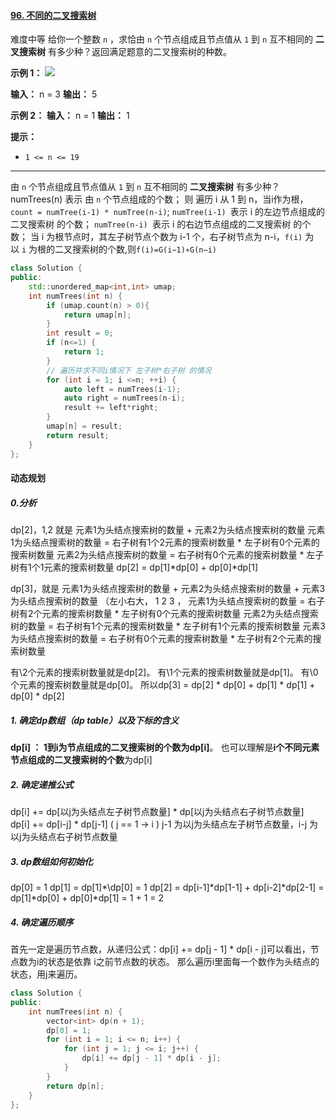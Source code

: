 #### [96. 不同的二叉搜索树](https://leetcode.cn/problems/unique-binary-search-trees/)
难度中等
给你一个整数 `n` ，求恰由 `n` 个节点组成且节点值从 `1` 到 `n` 互不相同的 **二叉搜索树** 有多少种？返回满足题意的二叉搜索树的种数。

**示例 1：**
![](https://assets.leetcode.com/uploads/2021/01/18/uniquebstn3.jpg)

**输入：** n = 3
**输出：** 5

**示例 2：**
**输入：** n = 1
**输出：** 1

**提示：**
-   `1 <= n <= 19`
---
由 `n` 个节点组成且节点值从 `1` 到 `n` 互不相同的 **二叉搜索树** 有多少种？
numTrees(n) 表示 由 `n` 个节点组成的个数；
则 遍历 i 从 1 到 n，当i作为根， `count = numTree(i-1) * numTree(n-i)`;
	`numTree(i-1) `表示 i 的左边节点组成的二叉搜索树 的个数；
	`numTree(n-i) `表示 i 的右边节点组成的二叉搜索树 的个数；
当 i 为根节点时，其左子树节点个数为 i-1 个，右子树节点为 n-i，`f(i)` 为以 `i` 为根的二叉搜索树的个数,则`f(i)=G(i−1)∗G(n−i)`
```cpp
class Solution {
public:
    std::unordered_map<int,int> umap;
    int numTrees(int n) {
        if (umap.count(n) > 0){
            return umap[n];
        }
        int result = 0;
        if (n<=1) {
            return 1;
        }
        // 遍历并求不同i情况下 左子树*右子树 的情况
        for (int i = 1; i <=n; ++i) {
            auto left = numTrees(i-1);
            auto right = numTrees(n-i);
            result += left*right;
        }
        umap[n] = result;
        return result;
    }
};
```
#### 动态规划
##### 0.分析
dp\[2]，1,2 就是 元素1为头结点搜索树的数量 + 元素2为头结点搜索树的数量
元素1为头结点搜索树的数量 = 右子树有1个2元素的搜索树数量 * 左子树有0个元素的搜索树数量
元素2为头结点搜索树的数量 = 右子树有0个元素的搜索树数量 * 左子树有1个1元素的搜索树数量
dp\[2] = dp\[1]\*dp\[0] + dp\[0]\*dp\[1]

dp\[3]，就是 元素1为头结点搜索树的数量 + 元素2为头结点搜索树的数量 + 元素3为头结点搜索树的数量
（左小右大， 1 2 3 ，
元素1为头结点搜索树的数量 = 右子树有2个元素的搜索树数量 * 左子树有0个元素的搜索树数量
元素2为头结点搜索树的数量 = 右子树有1个元素的搜索树数量 * 左子树有1个元素的搜索树数量
元素3为头结点搜索树的数量 = 右子树有0个元素的搜索树数量 * 左子树有2个元素的搜索树数量


有\2个元素的搜索树数量就是dp\[2]。
有\1个元素的搜索树数量就是dp\[1]。
有\0个元素的搜索树数量就是dp\[0]。
所以dp\[3] = dp\[2] * dp\[0] + dp\[1] * dp\[1] + dp\[0] * dp\[2]

##### 1. 确定dp数组（dp table）以及下标的含义
**dp\[i] ： 1到i为节点组成的二叉搜索树的个数为dp\[i]**。
也可以理解是**i个不同元素节点组成的二叉搜索树的个数**为dp\[i]

##### 2.  确定递推公式
dp\[i] += dp\[以j为头结点左子树节点数量] * dp\[以j为头结点右子树节点数量]
dp\[i] += dp\[i-j] * dp\[j-1]  ( j == 1 -> i )
j-1 为以j为头结点左子树节点数量，i-j 为以j为头结点右子树节点数量

##### 3. dp数组如何初始化
dp\[0] = 1
dp\[1] = dp\[1]\*\dp\[0] = 1
dp\[2] = dp\[i-1]\*dp\[1-1] + dp\[i-2]\*dp\[2-1] = dp\[1]\*dp\[0] + dp\[0]\*dp\[1] = 1 + 1 = 2

##### 4.  确定遍历顺序
首先一定是遍历节点数，从递归公式：dp\[i] += dp\[j - 1] * dp\[i - j]可以看出，节点数为i的状态是依靠 i之前节点数的状态。
那么遍历i里面每一个数作为头结点的状态，用j来遍历。

```cpp
class Solution {
public:
    int numTrees(int n) {
        vector<int> dp(n + 1);
        dp[0] = 1;
        for (int i = 1; i <= n; i++) {
            for (int j = 1; j <= i; j++) {
                dp[i] += dp[j - 1] * dp[i - j];
            }
        }
        return dp[n];
    }
};
```
